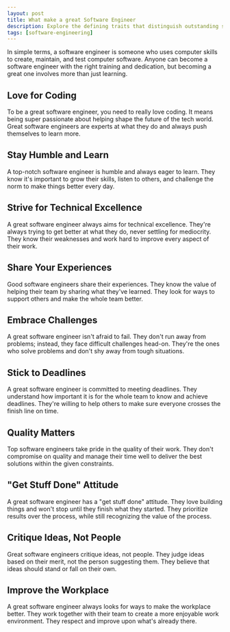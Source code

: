 ```yaml
---
layout: post
title: What make a great Software Engineer
description: Explore the defining traits that distinguish outstanding software engineers, from a love for coding to a dedication to teamwork and continuous improvement.
tags: [software-engineering]
---
```


In simple terms, a software engineer is someone who uses computer skills to create, maintain, and test computer software. Anyone can become a software engineer with the right training and dedication, but becoming a great one involves more than just learning.

## Love for Coding

To be a great software engineer, you need to really love coding. It means being super passionate about helping shape the future of the tech world. Great software engineers are experts at what they do and always push themselves to learn more.

## Stay Humble and Learn

A top-notch software engineer is humble and always eager to learn. They know it's important to grow their skills, listen to others, and challenge the norm to make things better every day.

## Strive for Technical Excellence

A great software engineer always aims for technical excellence. They're always trying to get better at what they do, never settling for mediocrity. They know their weaknesses and work hard to improve every aspect of their work.

## Share Your Experiences

Good software engineers share their experiences. They know the value of helping their team by sharing what they've learned. They look for ways to support others and make the whole team better.

## Embrace Challenges

A great software engineer isn't afraid to fail. They don't run away from problems; instead, they face difficult challenges head-on. They're the ones who solve problems and don't shy away from tough situations.

## Stick to Deadlines

A great software engineer is committed to meeting deadlines. They understand how important it is for the whole team to know and achieve deadlines. They're willing to help others to make sure everyone crosses the finish line on time.

## Quality Matters

Top software engineers take pride in the quality of their work. They don't compromise on quality and manage their time well to deliver the best solutions within the given constraints.

## "Get Stuff Done" Attitude

A great software engineer has a "get stuff done" attitude. They love building things and won't stop until they finish what they started. They prioritize results over the process, while still recognizing the value of the process.

## Critique Ideas, Not People

Great software engineers critique ideas, not people. They judge ideas based on their merit, not the person suggesting them. They believe that ideas should stand or fall on their own.

## Improve the Workplace

A great software engineer always looks for ways to make the workplace better. They work together with their team to create a more enjoyable work environment. They respect and improve upon what's already there.
